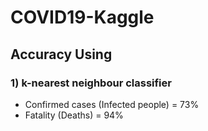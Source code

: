 # COVID19-Kaggle
## Accuracy Using
### 1) k-nearest neighbour classifier
  - Confirmed cases (Infected people) = 73%
  - Fatality (Deaths) = 94% 
